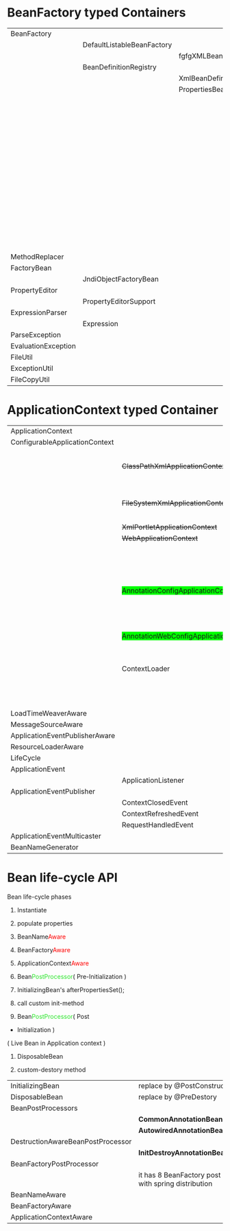 # BeanFactory typed Containers

|                     |                            |                                |                |                        |                     |
| ------------------- | -------------------------- | ------------------------------ | -------------- | ---------------------- | ------------------- |
| BeanFactory         |                            |                                |                |                        |                     |
|                     | DefaultListableBeanFactory |                                |                |                        |                     |
|                     |                            | fgfgXMLBeanFactory             |                |                        |                     |
|                     | BeanDefinitionRegistry     |                                |                |                        |                     |
|                     |                            | XmlBeanDefinitionReader        |                |                        |                     |
|                     |                            | PropertiesBeanDefinitionReader |                |                        |                     |
|                     |                            |                                | BeanDefinition |                        |                     |
|                     |                            |                                |                | BeanDefinitionVisistor |                     |
|                     |                            |                                |                |                        | StringValueResolver |
|                     |                            |                                | Resource       |                        |                     |
|                     |                            |                                |                | FileSystemResource     |                     |
|                     |                            |                                |                | ByteArrayResource      |                     |
|                     |                            |                                |                | ClassPathResource      |                     |
|                     |                            |                                |                | DescriptiveResource    |                     |
|                     |                            |                                |                | InputStreamResource    |                     |
|                     |                            |                                |                | PortletContextResource |                     |
|                     |                            |                                |                | ServletContextResource |                     |
|                     |                            |                                |                | UrlResource            |                     |
|                     |                            |                                | ResourceLoader |                        |                     |
|                     |                            |                                |                | DefaultResourceLoader  |                     |
| MethodReplacer      |                            |                                |                |                        |                     |
| FactoryBean         |                            |                                |                |                        |                     |
|                     | JndiObjectFactoryBean      |                                |                |                        |                     |
| PropertyEditor      |                            |                                |                |                        |                     |
|                     | PropertyEditorSupport      |                                |                |                        |                     |
| ExpressionParser    |                            |                                |                |                        |                     |
|                     | Expression                 |                                |                |                        |                     |
| ParseException      |                            |                                |                |                        |                     |
| EvaluationException |                            |                                |                |                        |                     |
| FileUtil            |                            |                                |                |                        |                     |
| ExceptionUtil       |                            |                                |                |                        |                     |
| FileCopyUtil        |                            |                                |                |                        |                     |

# ApplicationContext typed Container

<table>
<colgroup>
<col width="15%" />
<col width="43%" />
<col width="15%" />
<col width="25%" />
</colgroup>
<tbody>
<tr class="odd">
<td>ApplicationContext</td>
<td></td>
<td></td>
<td></td>
</tr>
<tr class="even">
<td>ConfigurableApplicationContext</td>
<td></td>
<td></td>
<td></td>
</tr>
<tr class="odd">
<td></td>
<td><del>ClassPathXmlApplicationContext</del></td>
<td></td>
<td>Load configuration from classpath</td>
</tr>
<tr class="even">
<td></td>
<td><del>FileSystemXmlApplicationContext</del></td>
<td></td>
<td>Load configuration from filesystem</td>
</tr>
<tr class="odd">
<td></td>
<td><del>XmlPortletApplicationContext</del></td>
<td></td>
<td></td>
</tr>
<tr class="even">
<td></td>
<td><del>WebApplicationContext</del></td>
<td></td>
<td></td>
</tr>
<tr class="odd">
<td></td>
<td></td>
<td><del>XmlWebApplicationContext</del></td>
<td>Load configuration from war file</td>
</tr>
<tr class="even">
<td></td>
<td><span style="background-color: rgb(0, 255, 0);">AnnotationConfigApplicationContext</span></td>
<td></td>
<td>Load configuration from JavaConfig</td>
</tr>
<tr class="odd">
<td></td>
<td><span style="background-color: rgb(0, 255, 0);">AnnotationWebConfigApplicationContext</span></td>
<td></td>
<td>Load configuration from JavaConfig for web application</td>
</tr>
<tr class="even">
<td></td>
<td>ContextLoader</td>
<td></td>
<td></td>
</tr>
<tr class="odd">
<td></td>
<td></td>
<td>ContextLoaderListener</td>
<td></td>
</tr>
<tr class="even">
<td></td>
<td></td>
<td>ContextLoaderServlet</td>
<td></td>
</tr>
<tr class="odd">
<td></td>
<td></td>
<td>ApplicationContextAwareProcessor</td>
<td></td>
</tr>
<tr class="even">
<td>LoadTimeWeaverAware</td>
<td></td>
<td></td>
<td></td>
</tr>
<tr class="odd">
<td>MessageSourceAware</td>
<td></td>
<td></td>
<td></td>
</tr>
<tr class="even">
<td>ApplicationEventPublisherAware</td>
<td></td>
<td></td>
<td></td>
</tr>
<tr class="odd">
<td>ResourceLoaderAware</td>
<td></td>
<td></td>
<td></td>
</tr>
<tr class="even">
<td>LifeCycle</td>
<td></td>
<td></td>
<td></td>
</tr>
<tr class="odd">
<td>ApplicationEvent</td>
<td></td>
<td></td>
<td></td>
</tr>
<tr class="even">
<td></td>
<td>ApplicationListener</td>
<td></td>
<td></td>
</tr>
<tr class="odd">
<td>ApplicationEventPublisher</td>
<td></td>
<td></td>
<td></td>
</tr>
<tr class="even">
<td></td>
<td>ContextClosedEvent</td>
<td></td>
<td></td>
</tr>
<tr class="odd">
<td></td>
<td>ContextRefreshedEvent</td>
<td></td>
<td></td>
</tr>
<tr class="even">
<td></td>
<td>RequestHandledEvent</td>
<td></td>
<td></td>
</tr>
<tr class="odd">
<td>ApplicationEventMulticaster</td>
<td></td>
<td></td>
<td></td>
</tr>
<tr class="even">
<td>BeanNameGenerator</td>
<td></td>
<td></td>
<td></td>
</tr>
</tbody>
</table>

# Bean life-cycle API

Bean life-cycle phases

1.  Instantiate

2.  populate properties

3.  BeanName<span style="color: rgb(255, 0, 0);">Aware</span>

4.  BeanFactory<span style="color: rgb(255, 0, 0);">Aware</span>

5.  ApplicationContext<span style="color: rgb(255, 0, 0);">Aware</span>

6.  Bean<span style="color: rgb(45, 229, 45);">PostProcessor</span>( Pre-Initialization )

7.  InitializingBean's afterPropertiesSet();

8.  call custom init-method

9.  Bean<span style="color: rgb(45, 229, 45);">PostProcessor</span>( Post

-   Initialization )

( Live Bean in Application context )

1.  DisposableBean

2.  custom-destory method

|                                   |                                          |
| --------------------------------- | ---------------------------------------- |
| InitializingBean                  | replace by @PostConstruct                |
| DisposableBean                    | replace by @PreDestory                   |
| BeanPostProcessors                |                                          |
|                                   | **CommonAnnotationBeanPostProcessor**    |
|                                   | **AutowiredAnnotationBeanPostProcessor** |
| DestructionAwareBeanPostProcessor |                                          |
|                                   | **InitDestroyAnnotationBeanPostProcessor** |
| BeanFactoryPostProcessor          |                                          |
|                                   | it has 8 BeanFactory post process comes with spring distribution |
| BeanNameAware                     |                                          |
| BeanFactoryAware                  |                                          |
| ApplicationContextAware           |                                          |
